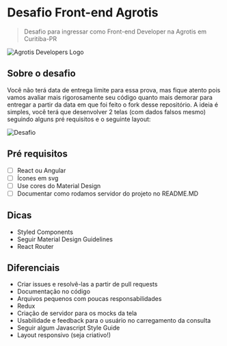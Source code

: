# Desafio Front-end Agrotis

> Desafio para ingressar como Front-end Developer na Agrotis em Curitiba-PR

![Agrotis Developers Logo](https://github.com/agrotis-io/desafio-front/blob/master/images/agrotis-developers.png?raw=true 'Agrotis Developers Logo')

## Sobre o desafio

Você não terá data de entrega limite para essa prova, mas fique atento pois vamos avaliar mais rigorosamente seu código quanto mais demorar para entregar a partir da data em que foi feito o fork desse repositório. A ideia é simples, você terá que desenvolver 2 telas (com dados falsos mesmo) seguindo alguns pré requisitos e o seguinte layout:

![Desafio](https://github.com/agrotis-io/desafio-front/blob/master/images/desafio.png?raw=true 'Desafio')

## Pré requisitos

-   [ ] React ou Angular
-   [ ] Ícones em svg
-   [ ] Use cores do Material Design
-   [ ] Documentar como rodamos servidor do projeto no README.MD

## Dicas

-   Styled Components
-   Seguir Material Design Guidelines
-   React Router

## Diferenciais

-   Criar issues e resolvê-las a partir de pull requests
-   Documentação no código
-   Arquivos pequenos com poucas responsabilidades
-   Redux
-   Criação de servidor para os mocks da tela
-   Usabilidade e feedback para o usuário no carregamento da consulta
-   Seguir algum Javascript Style Guide
-   Layout responsivo (seja criativo!)
